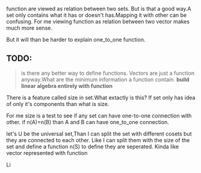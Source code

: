 function are viewed as relation between two sets.
But is that a good way.A set only contains what it has or doesn't has.Mapping it with other can be confusing.
For me viewing function as relation between two vector makes much more sense.

But it will than be harder to explain one_to_one function.
## TODO:
>is there any better way to define functions.
>Vectors are just a function anyway.What are the minimum information a function contain.
>**build linear algebra entirely with function**

There is a feature called size in set.What extactly is this?
If set only has idea of only it's components than what is size.

For me size is a test to see if any set can have one-to-one connection with other.
if n(A)=n(B) than A and B can have one_to_one connection.

let's U be the universal set,Than I can split the set with different cosets but they are connected to each other.
Like I can split them with the size of the set and define a function n(S) to define they are seperated.
Kinda like vector represented with function

Li
